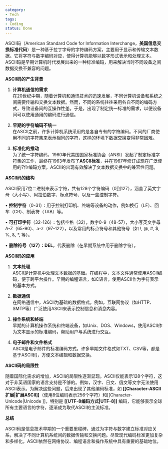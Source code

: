 ```yaml
---
category:
- Tech
tags:
- Coding
status: Done
---
```




ASCII码（American Standard Code for Information Interchange，**美国信息交换标准代码**）是一种基于拉丁字母的字符编码方案，主要用于显示和传输文本数据。它将字符与数字编码对应，使得计算机能够以数字形式表示和处理文本。ASCII码是早期计算机时代发展出来的一种标准编码，用来解决当时不同设备之间数据交换不兼容的问题。

**ASCII码的产生背景**

1. **计算机通信的需求**  
   在20世纪中期，随着计算机和通讯技术的迅速发展，不同计算机设备和系统之间需要传输和交换文本数据。然而，不同的系统往往采用各自不同的编码方式，导致设备间的互操作性差。于是，出现了制定统一标准的需求，以便设备间可以使用通用的编码进行通信。

2. **早期的字符编码不统一**  
   在ASCII之前，许多计算机系统采用的是各自专有的字符编码。不同的厂商使用不同的字符集来表示相同的字符，这样的环境下数据交换变得非常困难。

3. **标准化的推动**  
   为了统一字符编码，1960年代美国国家标准协会（ANSI）发起了制定标准字符集的工作，最终在1963年发布了**ASCII标准**，并在1967年修订成现在广泛使用的7位编码方案。ASCII的出现有效解决了文本数据交换中的兼容性问题。

**ASCII码的结构**

ASCII采用7位二进制来表示字符，共有128个字符编码（0到127），涵盖了英文字母（大小写）、阿拉伯数字、标点符号、以及一些控制字符。

• **控制字符**（0-31）：用于控制打印机、终端等设备的动作，例如换行（LF）、回车（CR）、制表符（TAB）等。

• **可打印字符**（32-126）：包括空格（32），数字0-9（48-57），大小写英文字母A-Z（65-90）、a-z（97-122），以及常用的标点符号和其他符号（如 !, @, #, $, %, &, *, 等）。

• **删除符号（127）：DEL**，代表删除（在早期系统中用于删除字符）。

**ASCII码的应用**

1. **文本处理**  
   ASCII是计算机中处理文本数据的基础。在编程中，文本文件通常使用ASCII编码，便于跨平台操作。早期的编程语言，如C语言，使用ASCII作为字符表示的基本方式。

2. **数据通信**  
   在网络通信中，ASCII为基础的数据格式。例如，互联网协议（如HTTP、SMTP等）广泛使用ASCII来表示控制信息和消息内容。

3. **操作系统和终端**  
   早期的计算机操作系统和终端设备，如Unix、DOS、Windows，使用ASCII作为文本显示的标准编码，帮助用户与系统进行交互。

4. **电子邮件和文件格式**  
   ASCII是电子邮件的标准编码方式。许多早期文件格式如TXT、CSV等，都是基于ASCII码，方便文本编辑和数据交换。

**ASCII码的局限性**

随着国际化需求的增加，ASCII的局限性逐渐显现。ASCII仅能表示128个字符，这对于非英语国家的语言支持是不够的。例如，汉字、日文、俄文等文字无法使用ASCII表示。为解决这些问题，后来出现了其他编码标准，如 **[[Character-ASCII扩展|扩展ASCII]]**（使用8位编码表示256个字符）和[[Character-Unicode|Unicode ]]，特别是 **[[UTF-8编码方式|UTF-8]]** 编码，它能够表示全球所有主要语言的字符，逐渐成为取代ASCII的主流标准。

**总结**

ASCII码是信息技术早期的一个重要里程碑，通过为字符与数字建立标准对应关系，解决了不同计算机系统间的数据传输和交换问题。尽管现代编码标准更加复杂和多样化，ASCII依然在网络协议、编程语言和操作系统中具有重要的基础地位。

